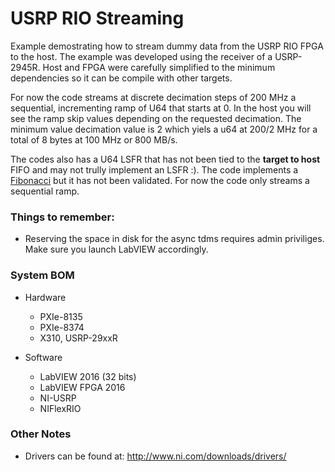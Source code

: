 # USRP RIO Streaming

Example demostrating how to stream dummy data from the USRP RIO FPGA to the host. The example
was developed using the receiver of a USRP-2945R. Host and FPGA were carefully simplified to
the minimum dependencies so it can be compile with other targets.

For now the code streams at discrete decimation steps of 200 MHz a sequential, incrementing
ramp of U64 that starts at 0. In the host you will see the ramp skip values depending on the
requested decimation. The minimum value decimation value is 2 which yiels a u64 at 200/2 MHz
for a total of 8 bytes at 100 MHz or 800 MB/s.

The codes also has a U64 LSFR that has not been tied to the **target to host** FIFO and
may not trully implement an LSFR :). The code implements a [Fibonacci](https://en.wikipedia.org/wiki/Linear-feedback_shift_register#Fibonacci_LFSRs) but it has not been validated. For now the code only
streams a sequential ramp. 

### Things to remember:
* Reserving the space in disk for the async tdms requires admin priviliges. Make sure you launch
LabVIEW accordingly.

### System BOM
* Hardware
	- PXIe-8135
	- PXIe-8374
	- X310, USRP-29xxR

* Software
	- LabVIEW 2016 (32 bits)
	- LabVIEW FPGA 2016
	- NI-USRP
	- NIFlexRIO

### Other Notes
* Drivers can be found at: http://www.ni.com/downloads/drivers/
